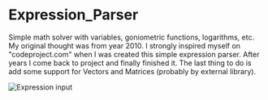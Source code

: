 # Expression_Parser

 Simple math solver with variables, goniometric functions, logarithms, etc. My original thought was from year 2010. I strongly inspired myself on "codeproject.com" when I was created this simple expression parser. After years I come back to project and finally finished it. The last thing to do is add some support for Vectors and Matrices (probably by external library).

![Expression input](https://github.com/eWillyo/Expression_Parser/blob/74882794a9294eb5bb1ac29676a2a283b819f21a/expression_input.png?raw=true)